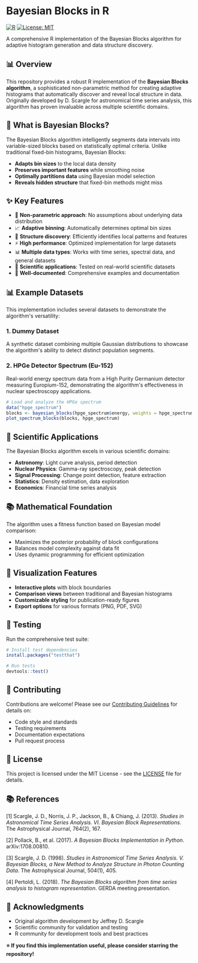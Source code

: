 # Bayesian Blocks in R

[![R](https://img.shields.io/badge/R-276DC3?style=for-the-badge&logo=r&logoColor=white)](https://www.r-project.org/)
[![License: MIT](https://img.shields.io/badge/License-MIT-yellow.svg)](https://opensource.org/licenses/MIT)

A comprehensive R implementation of the Bayesian Blocks algorithm for adaptive histogram generation and data structure discovery.

## 📊 Overview

This repository provides a robust R implementation of the **Bayesian Blocks algorithm**, a sophisticated non-parametric method for creating adaptive histograms that automatically discover and reveal local structure in data. Originally developed by D. Scargle for astronomical time series analysis, this algorithm has proven invaluable across multiple scientific domains.

## 🎯 What is Bayesian Blocks?

The Bayesian Blocks algorithm intelligently segments data intervals into variable-sized blocks based on statistically optimal criteria. Unlike traditional fixed-bin histograms, Bayesian Blocks:

- **Adapts bin sizes** to the local data density
- **Preserves important features** while smoothing noise
- **Optimally partitions data** using Bayesian model selection
- **Reveals hidden structure** that fixed-bin methods might miss

## ✨ Key Features

- 🔧 **Non-parametric approach**: No assumptions about underlying data distribution
- 📈 **Adaptive binning**: Automatically determines optimal bin sizes
- 🎯 **Structure discovery**: Efficiently identifies local patterns and features
- ⚡ **High performance**: Optimized implementation for large datasets
- 📊 **Multiple data types**: Works with time series, spectral data, and general datasets
- 🔬 **Scientific applications**: Tested on real-world scientific datasets
- 📖 **Well-documented**: Comprehensive examples and documentation



## 📊 Example Datasets

This implementation includes several datasets to demonstrate the algorithm's versatility:

### 1. Dummy Dataset
A synthetic dataset combining multiple Gaussian distributions to showcase the algorithm's ability to detect distinct population segments.

### 2. HPGe Detector Spectrum (Eu-152)
Real-world energy spectrum data from a High Purity Germanium detector measuring Europium-152, demonstrating the algorithm's effectiveness in nuclear spectroscopy applications.

```r
# Load and analyze the HPGe spectrum
data("hpge_spectrum")
blocks <- bayesian_blocks(hpge_spectrum$energy, weights = hpge_spectrum$counts)
plot_spectrum_blocks(blocks, hpge_spectrum)
```

## 🔬 Scientific Applications

The Bayesian Blocks algorithm excels in various scientific domains:

- **Astronomy**: Light curve analysis, period detection
- **Nuclear Physics**: Gamma-ray spectroscopy, peak detection
- **Signal Processing**: Change point detection, feature extraction
- **Statistics**: Density estimation, data exploration
- **Economics**: Financial time series analysis

## 📚 Mathematical Foundation

The algorithm uses a fitness function based on Bayesian model comparison:
- Maximizes the posterior probability of block configurations
- Balances model complexity against data fit
- Uses dynamic programming for efficient optimization

## 🎨 Visualization Features

- **Interactive plots** with block boundaries
- **Comparison views** between traditional and Bayesian histograms
- **Customizable styling** for publication-ready figures
- **Export options** for various formats (PNG, PDF, SVG)

## 🧪 Testing

Run the comprehensive test suite:

```r
# Install test dependencies
install.packages("testthat")

# Run tests
devtools::test()
```

## 🤝 Contributing

Contributions are welcome! Please see our [Contributing Guidelines](CONTRIBUTING.md) for details on:

- Code style and standards
- Testing requirements
- Documentation expectations
- Pull request process

## 📄 License

This project is licensed under the MIT License - see the [LICENSE](LICENSE) file for details.

## 📚 References

[1] Scargle, J. D., Norris, J. P., Jackson, B., & Chiang, J. (2013). *Studies in Astronomical Time Series Analysis. VI. Bayesian Block Representations*. The Astrophysical Journal, 764(2), 167.

[2] Pollack, B., et al. (2017). *A Bayesian Blocks Implementation in Python*. arXiv:1708.00810.

[3] Scargle, J. D. (1998). *Studies in Astronomical Time Series Analysis. V. Bayesian Blocks, a New Method to Analyze Structure in Photon Counting Data*. The Astrophysical Journal, 504(1), 405.

[4] Pertoldi, L. (2018). *The Bayesian Blocks algorithm from time series analysis to histogram representation*. GERDA meeting presentation.

## 🙏 Acknowledgments

- Original algorithm development by Jeffrey D. Scargle
- Scientific community for validation and testing
- R community for development tools and best practices



**⭐ If you find this implementation useful, please consider starring the repository!**
